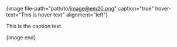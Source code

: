 {image file-path="path/to/image@em20.png" caption="true" hover-text="This is hover text" alignment="left"}

This is the caption text.

{image end}
